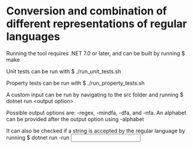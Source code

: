 # Conversion and combination of different representations of regular languages

Running the tool requires .NET 7.0 or later, and can be built by running
$ make

Unit tests can be run with
$ ./run_unit_tests.sh

Property tests can be run with
$ ./run_property_tests.sh

A custom input can be run by navigating to the src folder and running
$ dotnet run \<output option\> <filename or regular language>

Possible output options are: -regex, -mindfa, -dfa, and -nfa. An alphabet can be provided after the output option using -alphabet <alphabet>

It can also be checked if a string is accepted by the regular language by running
$ dotnet run -run <input string> <filename or regular language>
